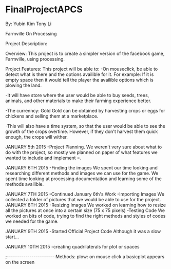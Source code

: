 FinalProjectAPCS
================
By: 
Yubin Kim 
Tony Li

Farmville On Processing

Project Description: 

Overview:
This project is to create a simpler version of the facebook game, Farmville, using processing. 

Project Features: 
This project will be able to: 
-On mouseclick, be able to detect what is there and the options availible for it. 
For example: If it is empty space then it would tell the player the availible options which is plowing the land. 

-It will have store where the user would be able to buy seeds, trees, animals, and other materials to make their farming experience better.

-The currenncy: Gold
Gold can be obtained by harvesting crops or eggs for chickens and selling them at a marketplace.

-This will also have a time system, so that the user would be able to see the growth of the crops overtime. However, if they don't harvest them quick enough, the crops will wither. 

JANUARY 5th 2015
-Project Planning.
We weren't very sure about what to do with the project, so mostly we planned on paper of what features we wanted to include and implement =. 

JANUARY 6TH 2015
-Finding the images
We spent our time looking and researching different methods and images we can use for the game. We spent time looking at processing documentation and learning some of the methods availible. 

JANUARY 7TH 2015
-Continued January 6th's Work
-Importing Images
We collected a folder of pictures that we would be able to use for the project. 
JANUARY 8TH 2015
-Resizing Images
We worked on learning how to resize all the pictures at once into a certain size (75 x 75 pixels)
-Testing Code
We worked on bits of code, trying to find the right methods and styles of codes we needed for the game.

JANUARY 9TH 2015
-Started Official Project Code
Although it was a slow start...

JANUARY 10TH 2015
-creating quadrilaterals for plot or spaces


;-----------------------
Methods:
plow: on mouse click a basicplot appears on the screen

